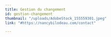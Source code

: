 ```yaml
---
title: Gestion du changement
id: gestion-changement
thumbnail: "/uploads/AdobeStock_155559301.jpeg"
link: "#https://nancybilodeau.com/contact"

---
```

